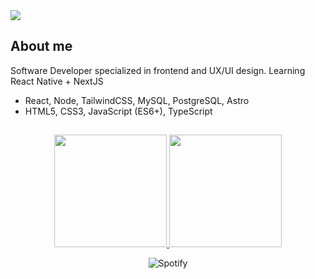 <a href="https://oscarhernandez.vercel.app/">
  <img src="https://github.com/user-attachments/assets/63f8d426-52ae-4b97-a655-73dd974978ac">
</a>

## About me

Software Developer specialized in frontend and UX/UI design. Learning React Native + NextJS

- React, Node, TailwindCSS, MySQL, PostgreSQL, Astro
- HTML5, CSS3, JavaScript (ES6+), TypeScript

##
<p align="center">
<a href="https://github.com/Gothsec">
  <img height="180em" src="https://github-readme-stats-eight-theta.vercel.app/api?username=Gothsec&show_icons=true&theme=algolia&include_all_commits=true&count_private=true"/>
  <img height="180em" src="https://github-readme-stats-eight-theta.vercel.app/api/top-langs/?username=Gothsec&layout=compact&langs_count=8&theme=algolia"/> </a>
</p>

<div align="center">
  <img src="https://spotify-recently-played-readme.vercel.app/api?user=31x76ixjnp73ocuv2xneztyolk4a&count=1&width=840px" alt="Spotify">
</div>
